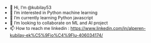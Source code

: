 - 👋 Hi, I’m @kubilay53 
- 👀 I’m interested in Python machine learning 
- 🌱 I’m currently learning Python javascript 
- 💞️ I’m looking to collaborate on ML and AI project
- 📫 How to reach me  linkedin : https://www.linkedin.com/in/alperen-kubilay-ek%C5%9Fio%C4%9Flu-406034174/
<!---
kubilay53/kubilay53 is a ✨ special ✨ repository because its `README.md` (this file) appears on your GitHub profile.
You can click the Preview link to take a look at your changes.
--->
